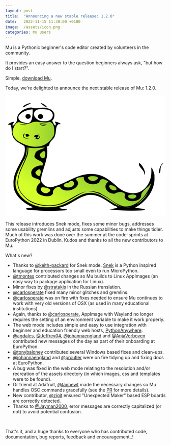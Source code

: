 ```yaml
---
layout: post
title:  "Announcing a new stable release: 1.2.0"
date:   2022-11-15 11:30:00 +0100
image:  /assets/icon.png
categories: mu users 
---
```


Mu is a Pythonic beginner's code editor created by volunteers in the community.

It provides an easy answer to the question beginners always ask, "but how do I
start?".

Simple, <a href="https://codewith.mu/en/download">download Mu</a>.

Today, we're delighted to announce the next stable release of Mu: 1.2.0.

<img src="/assets/snek.svg" style="border: 0;"/>

This release introduces Snek mode, fixes some minor bugs, addresses some usability gremlins and adjusts some capabilities to make things tidier. Much of this work was done over the summer at the code-sprints at EuroPython 2022 in Dublin. Kudos and thanks to all the new contributors to Mu.

What's new?

<ul>
<li>Thanks to <a href="https://github.com/keith-packard">@keith-packard</a> for Snek mode. <a href="https://sneklang.org/" rel="nofollow">Snek</a> is a   Python inspired language for processors too small even to run MicroPython.</li>
<li><a href="https://github.com/tmontes">@tmontes</a> contributed changes so Mu builds to Linux AppImages (an easy way to   package application for Linux).</li>
<li>Minor fixes by <a href="https://github.com/stratakis">@stratakis</a> in the Russian translation.</li>
<li><a href="https://github.com/carlosperate">@carlosperate</a> fixed many minor glitches and gremlins.</li>
<li><a href="https://github.com/carlosperate">@carlosperate</a> was on fire with fixes needed to ensure Mu continues to work with very old versions of OSX (as used in many educational institutions).</li>
<li>Again, thanks to <a href="https://github.com/carlosperate">@carlosperate</a>, AppImage with Wayland no longer requires the setting  of an environment variable to make it work properly.</li>
<li>The web mode includes simple and easy to use integration with beginner and education friendly web hosts, <a href="https://pythonanywhere.com/">PythonAnywhere</a>.</li>
<li><a href="https://github.com/agdales">@agdales</a>, <a href="https://github.com/Jeffrey04">@Jeffrey04</a>, <a href="https://github.com/johannaengland">@johannaengland</a> and <a href="https://github.com/AnjaVerboven">@AnjaVerboven</a> contributed new messages of the day as part of their onboarding at EuroPython.</li>
<li><a href="https://github.com/tonybaloney">@tonybaloney</a> contributed several Windows based fixes and clean-ups.</li>
<li><a href="https://github.com/johannaengland">@johannaengland</a> and <a href="https://github.com/prcutler">@prcutler</a> were on fire tidying up and fixing docs at  EuroPython.</li>
<li>A bug was fixed in the web mode relating to the resolution and/or recreation of the assets directory (in which images, css and templates were to be found).</li>
<li>Or friend at Adafruit, <a href="https://github.com/tannewt">@tannewt</a> made the necessary changes so Mu handles OSC commands gracefully (see the <a href="https://github.com/mu-editor/mu/pull/2326">PR</a> for more details).</li>
<li>New contributor, <a href="https://github.com/zigit">@zigit</a> ensured "Unexpected Maker" based ESP boards are correctly detected.</li>
<li>Thanks to <a href="https://github.com/Jayman2000">@Jayman2000</a>, error messages are correctly capitalized (or not) to avoid potential confusion.</li>
</ul><br/>

<p>That's it, and a huge thanks to everyone who has contributed code,
documentation, bug reports, feedback and encouragement..!</p>
